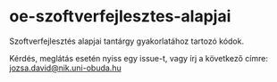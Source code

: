 # oe-szoftverfejlesztes-alapjai
Szoftverfejlesztés alapjai tantárgy gyakorlatához tartozó kódok.

Kérdés, meglátás esetén nyiss egy issue-t, vagy írj a következő címre: jozsa.david@nik.uni-obuda.hu
